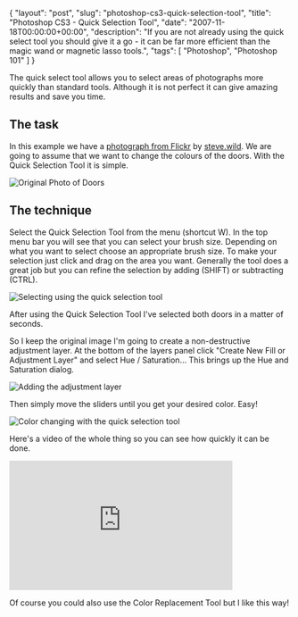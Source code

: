 {
  "layout": "post",
  "slug": "photoshop-cs3-quick-selection-tool",
  "title": "Photoshop CS3 - Quick Selection Tool",
  "date": "2007-11-18T00:00:00+00:00",
  "description": "If you are not already using the quick select tool you should give it a go - it can be far more efficient than the magic wand or magnetic lasso tools.",
  "tags": [
    "Photoshop",
    "Photoshop 101"
  ]
}

The quick select tool allows you to select areas of photographs more quickly than standard tools. Although it is not perfect it can give amazing results and save you time. 

## The task

In this example we have a [photograph from Flickr][1] by [steve.wild][2]. We are going to assume that we want to change the colours of the doors. With the Quick Selection Tool it is simple.

![Original Photo of Doors][3] 

## The technique

Select the Quick Selection Tool from the menu (shortcut W). In the top menu bar you will see that you can select your brush size. Depending on what you want to select choose an appropriate brush size. To make your selection just click and drag on the area you want. Generally the tool does a great job but you can refine the selection by adding (SHIFT) or subtracting (CTRL).

![Selecting using the quick selection tool][4] 

After using the Quick Selection Tool I've selected both doors in a matter of seconds.

So I keep the original image I'm going to create a non-destructive adjustment layer. At the bottom of the layers panel click "Create New Fill or Adjustment Layer" and select Hue / Saturation... This brings up the Hue and Saturation dialog.

![Adding the adjustment layer][5] 

Then simply move the sliders until you get your desired color. Easy!

![Color changing with the quick selection tool][6] 

Here's a video of the whole thing so you can see how quickly it can be done. 

<iframe src="http://player.vimeo.com/video/33020832?title=0&amp;byline=0&amp;portrait=0" width="400" height="232" frameborder="0" webkitAllowFullScreen mozallowfullscreen allowFullScreen></iframe>

Of course you could also use the Color Replacement Tool but I like this way!

 [1]: http://www.flickr.com/photos/stevewilde/189604745/
 [2]: http://www.flickr.com/photos/stevewilde/
 [3]: http://shapeshed.com/images/articles/doors_original.jpg
 [4]: http://shapeshed.com/images/articles/quick_select.jpg
 [5]: http://shapeshed.com/images/articles/adjustment_layer.jpg
 [6]: http://shapeshed.com/images/articles/doors_final.jpg
